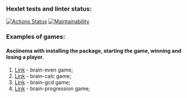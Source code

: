 ### Hexlet tests and linter status:
[![Actions Status](https://github.com/xyzelena/frontend-project-44/workflows/hexlet-check/badge.svg)](https://github.com/xyzelena/frontend-project-44/actions)
[![Maintainability](https://api.codeclimate.com/v1/badges/67958a3268e4ae8a13cf/maintainability)](https://codeclimate.com/github/xyzelena/frontend-project-44/maintainability)


### Examples of games:
#### Asciinema with installing the package, starting the game, winning and losing a player.
1. [Link](https://asciinema.org/a/553756) - brain-even game; 
2. [Link](https://asciinema.org/a/555195) - brain-calc game;
3. [Link](https://asciinema.org/a/555366) - brain-gcd game;
4. [Link](https://asciinema.org/a/555573) - brain-progression game;
